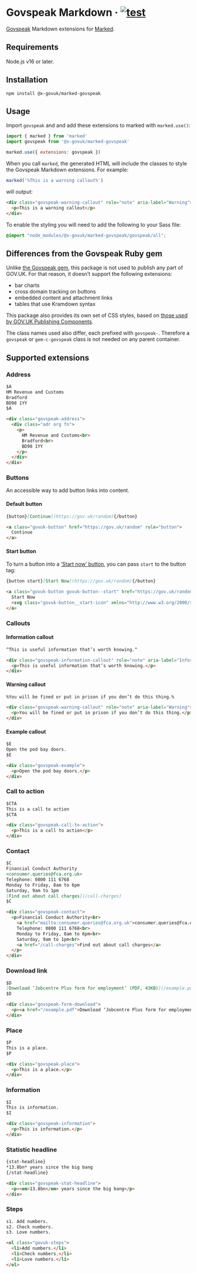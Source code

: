 # Govspeak Markdown · [![test](https://github.com/x-govuk/marked-govspeak/actions/workflows/test.yml/badge.svg)](https://github.com/x-govuk/marked-govspeak/actions/workflows/test.yml)

[Govspeak](https://github.com/alphagov/govspeak) Markdown extensions for [Marked](https://github.com/markedjs/marked).

## Requirements

Node.js v16 or later.

## Installation

```shell
npm install @x-govuk/marked-govspeak
```

## Usage

Import `govspeak` and and add these extensions to marked with `marked.use()`:

```js
import { marked } from 'marked'
import govspeak from '@x-govuk/marked-govspeak'

marked.use({ extensions: govspeak })
```

When you call `marked`, the generated HTML will include the classes to style the Govspeak Markdown extensions. For example:

```js
marked('%This is a warning callout%')
```

will output:

```html
<div class="govspeak-warning-callout" role="note" aria-label="Warning">
  <p>This is a warning callout</p>
</div>
```

To enable the styling you will need to add the following to your Sass file:

```scss
@import "node_modules/@x-govuk/marked-govspeak/govspeak/all";
```

## Differences from the Govspeak Ruby gem

Unlike [the Govspeak gem](https://github.com/alphagov/govspeak), this package is not used to publish any part of GOV.UK. For that reason, it doesn’t support the following extensions:

* bar charts
* cross domain tracking on buttons
* embedded content and attachment links
* tables that use Kramdown syntax

This package also provides its own set of CSS styles, based on [those used by GOV.UK Publishing Components](https://github.com/alphagov/govuk_publishing_components/tree/main/app/assets/stylesheets/govuk_publishing_components/components/govspeak).

The class names used also differ, each prefixed with `govspeak-`. Therefore a `govspeak` or `gem-c-govspeak` class is not needed on any parent container.

## Supported extensions

### Address

```md
$A
HM Revenue and Customs
Bradford
BD98 1YY
$A
```

```html
<div class="govspeak-address">
  <div class="adr org fn">
    <p>
      HM Revenue and Customs<br>
      Bradford<br>
      BD98 1YY
    </p>
  </div>
</div>
```

### Buttons

An accessible way to add button links into content.

#### Default button

```md
{button}[Continue](https://gov.uk/random){/button}
```

```html
<a class="govuk-button" href="https://gov.uk/random" role="button">
  Continue
</a>
```

#### Start button

To turn a button into a [‘Start now’ button](https://design-system.service.gov.uk/components/button/#start-buttons), you can pass `start` to the button tag:

```md
{button start}[Start Now](https://gov.uk/random){/button}
```

```html
<a class="govuk-button govuk-button--start" href="https://gov.uk/random" role="button">
  Start Now
  <svg class="govuk-button__start-icon" xmlns="http://www.w3.org/2000/svg" width="17.5" height="19" viewBox="0 0 33 40" role="presentation" focusable="false"><path fill="currentColor" d="M0 0h13l20 20-20 20H0l20-20z"></path></svg>
</a>
```

### Callouts

#### Information callout

```md
^This is useful information that’s worth knowing.^
```

```html
<div class="govspeak-information-callout" role="note" aria-label="Information">
  <p>This is useful information that’s worth knowing.</p>
</div>
```

#### Warning callout

```md
%You will be fined or put in prison if you don’t do this thing.%
```

```html
<div class="govspeak-warning-callout" role="note" aria-label="Warning">
  <p>You will be fined or put in prison if you don’t do this thing.</p>
</div>
```

#### Example callout

```md
$E
Open the pod bay doors.
$E
```

```html
<div class="govspeak-example">
  <p>Open the pod bay doors.</p>
</div>
```

### Call to action

```md
$CTA
This is a call to action
$CTA
```

```html
<div class="govspeak-call-to-action">
  <p>This is a call to action</p>
</div>
```

### Contact

```md
$C
Financial Conduct Authority
<consumer.queries@fca.org.uk>
Telephone: 0800 111 6768
Monday to Friday, 8am to 6pm
Saturday, 9am to 1pm
[Find out about call charges](/call-charges)
$C
```

```html
<div class="govspeak-contact">
  <p>Financial Conduct Authority<br>
    <a href="mailto:consumer.queries@fca.org.uk">consumer.queries@fca.org.uk</a><br>
    Telephone: 0800 111 6768<br>
    Monday to Friday, 8am to 6pm<br>
    Saturday, 9am to 1pm<br>
    <a href="/call-charges">Find out about call charges</a>
  </p>
</div>
```

### Download link

```md
$D
[Download ‘Jobcentre Plus form for employment’ (PDF, 43KB)](/example.pdf)
$D
```

```html
<div class="govspeak-form-download">
  <p><a href="/example.pdf">Download ‘Jobcentre Plus form for employment’ (PDF, 43KB)</a></p>
</div>
```

### Place

```md
$P
This is a place.
$P
```

```html
<div class="govspeak-place">
  <p>This is a place.</p>
</div>
```

### Information

```md
$I
This is information.
$I
```

```html
<div class="govspeak-information">
  <p>This is information.</p>
</div>
```

### Statistic headline

```md
{stat-headline}
*13.8bn* years since the big bang
{/stat-headline}
```

```html
<div class="govspeak-stat-headline">
  <p><em>13.8bn</em> years since the big bang</p>
</div>
```

### Steps

```md
s1. Add numbers.
s2. Check numbers.
s3. Love numbers.
```

```html
<ol class="govuk-steps">
  <li>Add numbers.</li>
  <li>Check numbers.</li>
  <li>Love numbers.</li>
</ol>
```
